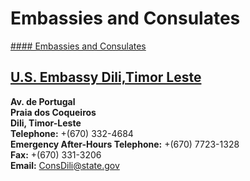 # Embassies and Consulates

[#### Embassies and Consulates](javascript:void(0); "Embassies and Consulates")

## [U.S. Embassy Dili,Timor Leste](https://tl.usembassy.gov/embassy/)

**Av. de Portugal  
Praia dos Coqueiros  
Dili, Timor-Leste  
Telephone:** +(670) 332-4684  
**Emergency After-Hours Telephone:** +(670) 7723-1328  
**Fax:** +(670) 331-3206  
**Email:** [ConsDili@state.gov](mailto:ConsDili@state.gov)